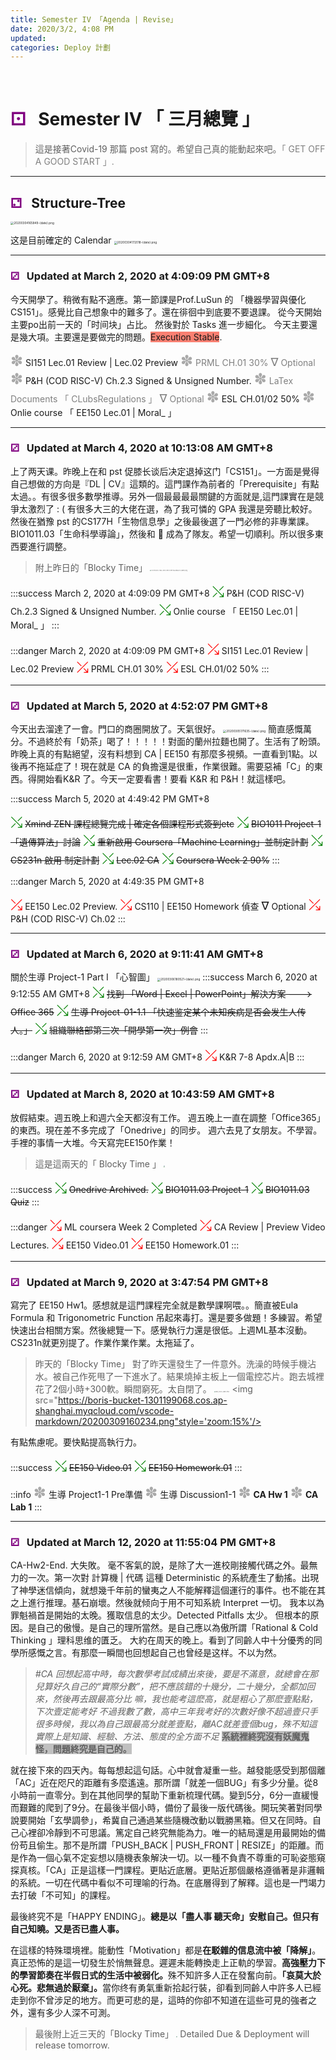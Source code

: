 ```yaml
---
title: Semester IV 「Agenda | Revise」
date: 2020/3/2, 4:08 PM
updated: 
categories: Deploy 計劃
---
```

<br>

# <span style='color:purple'>&#9856;</span> &nbsp; Semester IV &#x300C; 三月總覽 &#x300D;
> 這是接著Covid-19 那篇 post 寫的。希望自己真的能動起來吧。<span style='color:grey'>&#x300C; GET OFF A GOOD START &#x300D;.</span>

<!-- more -->

<!--more-->
-----
## <span style='color:purple'>&#9857;</span> &nbsp; Structure-Tree


<img src="https://boris-bucket-1301199068.cos.ap-shanghai.myqcloud.com/vscode-markdown/20200304165849-{date}.png" alt="20200304165849-{date}.png" style='zoom:33%'/>

这是目前確定的 Calendar
<img src="https://boris-bucket-1301199068.cos.ap-shanghai.myqcloud.com/vscode-markdown/20200304172018-{date}.png" alt="20200304172018-{date}.png" style='zoom:33%'/>



----
### <span style='color:purple'>&#9858;</span> &nbsp; Updated at March 2, 2020 at 4:09:09 PM GMT+8
今天開學了。稍微有點不適應。第一節課是Prof.LuSun 的 「機器學習與優化 CS151」。感覺比自己想象中的難多了。還在徘徊中到底要不要退課。
從今天開始主要po出前一天的「时间块」占比。
然後對於 Tasks 進一步細化。
今天主要還是幾大項。主要還是要做完的問題。<span style='background:salmon'>Execution Stable</span>.

 <span style="color:darkgrey"><font size='5px'>&#10045;</font></span> SI151 Lec.01 Review | Lec.02 Preview 
 <span style="color:darkgrey"><font size='5px'>&#10045;</font></span> <span style='color:grey'>PRML CH.01 30%  <font size='4px'>&#8711;</font> Optional </span> 
 <span style="color:darkgrey"><font size='5px'>&#10045;</font></span> P&H (COD RISC-V) Ch.2.3 Signed & Unsigned Number.
<span style="color:darkgrey"><font size='5px'>&#10045;</font></span> <span style='color:grey'> LaTex Documents &#x300C; CLubsRegulations &#x300D; <font size='4px'>&#8711;</font> Optional </span> 
 <span style="color:darkgrey"><font size='5px'>&#10045;</font></span> ESL CH.01/02 50%
 <span style="color:darkgrey"><font size='5px'>&#10045;</font></span> Onlie course &#x300C; EE150 Lec.01 | Moral_ &#x300D;

 ---
### <span style='color:purple'>&#9858;</span> &nbsp; Updated at March 4, 2020 at 10:13:08 AM GMT+8
上了两天课。昨晚上在和 pst 促膝长谈后决定退掉这门「CS151」。一方面是覺得自己想做的方向是『DL | CV』這類的。這門課作為前者的「Prerequisite」有點太過。。有很多很多數學推導。另外一個最最最最關鍵的方面就是,這門課實在是競爭太激烈了 : ( 有很多大三的大佬在選，為了我可憐的 GPA 我還是旁聽比較好。然後在猶豫 pst 的CS177H「生物信息學」之後最後選了一門必修的非專業課。BIO1011.03「生命科學導論」，然後和 🐍 成為了隊友。希望一切順利。所以很多東西要進行調整。

> 附上昨日的「Blocky Time」
> <img src="https://boris-bucket-1301199068.cos.ap-shanghai.myqcloud.com/vscode-markdown/CC47D34C-748A-42E3-94E2-9EE763ABBA24-{date}.png" alt="CC47D34C-748A-42E3-94E2-9EE763ABBA24-{date}.png" style='zoom:15%'/>

:::success
March 2, 2020 at 4:09:09 PM GMT+8
<span style='color:green'><font size='5px'>&#10543;</font></span> P&H (COD RISC-V) Ch.2.3 Signed & Unsigned Number.
<span style='color:green'><font size='5px'>&#10543;</font></span> Onlie course &#x300C; EE150 Lec.01 | Moral_ &#x300D;
:::

:::danger
March 2, 2020 at 4:09:09 PM GMT+8
<span style='color:red'><font size='5px'>&#10544;</font></span> SI151 Lec.01 Review | Lec.02 Preview
<span style='color:red'><font size='5px'>&#10544;</font></span> PRML CH.01 30%
<span style='color:red'><font size='5px'>&#10544;</font></span> ESL CH.01/02 50%
:::


-----
### <span style='color:purple'>&#9858;</span> &nbsp; Updated at March 5, 2020 at 4:52:07 PM GMT+8

今天出去溜達了一會。門口的商圈開放了。天氣很好。
<img src="https://boris-bucket-1301199068.cos.ap-shanghai.myqcloud.com/vscode-markdown/20200305171635-{date}.png" alt="20200305171635-{date}.png" style='zoom:33%'/>
簡直感慨萬分。不過終於有「奶茶」喝了！！！！！對面的蘭州拉麵也開了。生活有了盼頭。
昨晚上真的有點絕望，沒有料想到 CA | EE150 有那麼多視頻。一直看到1點。以後再不拖延症了！現在就是 CA 的負擔還是很重，作業很難。需要惡補「C」的東西。得開始看K&R 了。今天一定要看書！要看 K&R 和 P&H！就這樣吧。

:::success
March 5, 2020 at 4:49:42 PM GMT+8

<span style='color:green'><font size='5px'>&#10543;</font></span> ~~Xmind ZEN 課程總覽完成 | 確定各個課程形式簽到etc~~
<span style='color:green'><font size='5px'>&#10543;</font></span> ~~BIO1011 Project-1「遺傳算法」討論~~
<span style='color:green'><font size='5px'>&#10543;</font></span> ~~重新啟用 Coursera「Machine Learning」並制定計劃~~
<span style='color:green'><font size='5px'>&#10543;</font></span> ~~CS231n 啟用 制定計劃~~
<span style='color:green'><font size='5px'>&#10543;</font></span> ~~Lec.02 CA~~
<span style='color:green'><font size='5px'>&#10543;</font></span> ~~Coursera Week 2 90%~~
:::

:::danger
March 5, 2020 at 4:49:35 PM GMT+8

<span style='color:red'><font size='5px'>&#10544;</font></span> EE150 Lec.02 Preview.
<span style='color:red'><font size='5px'>&#10544;</font></span> CS110 | EE150 Homework 偵查 <font size='4px'>&#8711;</font> Optional </span> 
<span style='color:red'><font size='5px'>&#10544;</font></span> P&H (COD RISC-V) Ch.02 
:::


----
### <span style='color:purple'>&#9858;</span> &nbsp; Updated at March 6, 2020 at 9:11:41 AM GMT+8
關於生導 Project-1 Part I 「心智圖」 
<img src="https://boris-bucket-1301199068.cos.ap-shanghai.myqcloud.com/vscode-markdown/20200306180521-{date}.png" alt="20200306180521-{date}.png" style='zoom:33%'/>
:::success
March 6, 2020 at 9:12:55 AM GMT+8
<span style='color:green'><font size='5px'>&#10543;</font></span> ~~找到 「Word | Excel | PowerPoint」解決方案 ---> Office 365~~
<span style='color:green'><font size='5px'>&#10543;</font></span> ~~生導 Project-01-1.1 「快速鉴定某个未知疾病是否会发生人传人。」~~
<span style='color:green'><font size='5px'>&#10543;</font></span> ~~組織聯絡部第三次「開學第一次」例會~~
:::

:::danger
March 6, 2020 at 9:12:59 AM GMT+8
<span style='color:red'><font size='5px'>&#10544;</font></span> K&R 7-8 Apdx.A|B
:::

---- 
### <span style='color:purple'>&#9858;</span> &nbsp; Updated at March 8, 2020 at 10:43:59 AM GMT+8
放假結束。週五晚上和週六全天都沒有工作。
週五晚上一直在調整「Office365」的東西。現在差不多完成了「Onedrive」的同步。
週六去見了女朋友。不學習。
手裡的事情一大堆。今天寫完EE150作業！
> 這是這兩天的「 Blocky Time 」
> <img src="https://boris-bucket-1301199068.cos.ap-shanghai.myqcloud.com/vscode-markdown/20200308105000.png" style="zoom:15%"/>

:::success
<span style='color:green'><font size='5px'>&#10543;</font></span> ~~Onedrive Archived.~~
<span style='color:green'><font size='5px'>&#10543;</font></span> ~~BIO1011.03 Project-1~~
<span style='color:green'><font size='5px'>&#10543;</font></span> ~~BIO1011.03 Quiz~~
:::

:::danger
<span style='color:red'><font size='5px'>&#10544;</font></span> ML coursera Week 2 Completed
<span style='color:red'><font size='5px'>&#10544;</font></span> CA Review | Preview Video Lectures.
<span style='color:red'><font size='5px'>&#10544;</font></span> EE150 Video.01
<span style='color:red'><font size='5px'>&#10544;</font></span> EE150 Homework.01
:::

-----
### <span style='color:purple'>&#9858;</span> &nbsp; Updated at March 9, 2020 at 3:47:54 PM GMT+8 
寫完了 EE150 Hw1。感想就是這門課程完全就是數學課啊喂。。簡直被Eula Formula 和 Trigonometric Function 吊起來毒打。還是要多做題！多練習。希望快速出台相關方案。然後總覽一下。感覺執行力還是很低。上週ML基本沒動。CS231n就更別提了。作業作業作業。太拖延了。

> 昨天的「Blocky Time」 對了昨天還發生了一件意外。洗澡的時候手機沾水。被自己作死甩了一下進水了。結果燒掉主板上一個電控芯片。跑去城裡花了2個小時+300軟。瞬間窮死。太自閉了。
>  <img src="https://boris-bucket-1301199068.cos.ap-shanghai.myqcloud.com/vscode-markdown/IMG_4004-{date}.PNG" alt="IMG_4004-{date}.PNG" style='zoom:15%'/> <img src="https://boris-bucket-1301199068.cos.ap-shanghai.myqcloud.com/vscode-markdown/20200309160234.png"style='zoom:15%'/>

有點焦慮呢。要快點提高執行力。

:::success
<span style='color:green'><font size='5px'>&#10543;</font></span> ~~EE150 Video.01~~
<span style='color:green'><font size='5px'>&#10543;</font></span> ~~EE150 Homework.01~~
:::

::info 
<span style="color:darkgrey"><font size='5px'>&#10045;</font></span> 生導 Project1-1 Pre準備
<span style="color:darkgrey"><font size='5px'>&#10045;</font></span> 生導 Discussion1-1
<span style="color:darkgrey"><font size='5px'>&#10045;</font></span> **CA Hw 1**
<span style="color:darkgrey"><font size='5px'>&#10045;</font></span> **CA Lab 1**
:::


----
### <span style='color:purple'>&#9858;</span> &nbsp; Updated at March 12, 2020 at 11:55:04 PM GMT+8
CA-Hw2-End.
大失敗。
毫不客氣的說，是除了大一進校剛接觸代碼之外。最無力的一次。第一次對 計算機 | 代碼 這種 Deterministic 的系統產生了動搖。出現了神學迷信傾向，就想幾千年前的蠻夷之人不能解釋這個運行的事件。也不能在其之上進行推理。基石崩壞。然後就倾向于用不可知系統 Interpret 一切。
我本以為罪魁禍首是開始的太晚。獲取信息的太少。Detected Pitfalls 太少。
但根本的原因。是自己的傲慢。是自己的理所當然。是自己應以為傲所謂「Rational & Cold Thinking 」理科思维的匱乏。
大約在周天的晚上。看到了同齡人中十分優秀的同學所感慨之言。有那麼一瞬間也回想起自己也曾经是这样。不以为然。
>*#CA*
>*回想起高中時，每次數學考試成績出來後，要是不滿意，就總會在那兒算好久自己的“實際分數”，把不應該錯的十幾分，二十幾分，全都加回來，然後再去跟最高分比*
>*嘛，我也能考這麽高，就是粗心了那麽壹點點，*
>*下次壹定能考好*
>*不過我數了數，高中三年我考好的次數好像不超過壹只手*
>*很多時候，我以為自己跟最高分就差壹點，離AC就差壹個bug，殊不知這實際上是知識、經驗、方法、態度的全方面不足*
><span style='background:silver'>**系統裡終究沒有妖魔鬼怪，問題終究是自己的。**</span>



就在接下來的四天內。每每想起這句話。心中就會凝重一些。越發能感受到那個離「AC」近在咫尺的距離有多麼遙遠。那所謂「就差一個BUG」有多少分量。從8小時前一直零分。到在其他同學的幫助下重新梳理代碼。變到5分，6分一直緩慢而艱難的爬到了9分。在最後半個小時，備份了最後一版代碼後。開玩笑著對同學說要開始「玄學調參」，希冀自己通過某些隨機改動以戰勝黑箱。但又在同時。自己心裡卻冷靜到不可思議。篤定自己終究無能為力。唯一的結局還是用最開始的備份苟且偷生。那不是所謂「PUSH_BACK | PUSH_FRONT | RESIZE」的距離。而是作為一個心氣不定妄想以隨機表象解決一切。以一種不負責不尊重的可恥姿態窺探真核。「CA」正是這樣一門課程。更貼近底層。更貼近那個嚴格遵循著是非邏輯的系統。一切在代碼中看似不可理喻的行為。在底層得到了解釋。這也是一門竭力去打破「不可知」的課程。

最後終究不是「HAPPY ENDING」。**總是以「盡人事 聽天命」安慰自己。但只有自己知曉。又是否已盡人事。**

在這樣的特殊環境裡。能動性「Motivation」都是<strong>在駁雜的信息流中被「降解」</strong>。真正恐怖的是這一切發生於悄無聲息。遲遲未能轉換走上正軌的學習。<strong>高強壓力下的學習節奏在半假日式的生活中被弱化。</strong>殊不知許多人正在發奮向前。<strong>「哀莫大於心死。悲無過於厭棄」。</strong>當你终有勇氣重新拾起行裝，卻看到同齡人中許多人已經走到你不曾涉足的地方。而更可悲的是，這時的你卻不知道在這些可見的強者之外，還有多少人深不可測。
>最後附上近三天的「Blocky Time」
><img src="https://boris-bucket-1301199068.cos.ap-shanghai.myqcloud.com/vscode-markdown/20200313004144.png" style='zoom:15%'/>
> Detailed Due & Deployment will release tomorrow. 